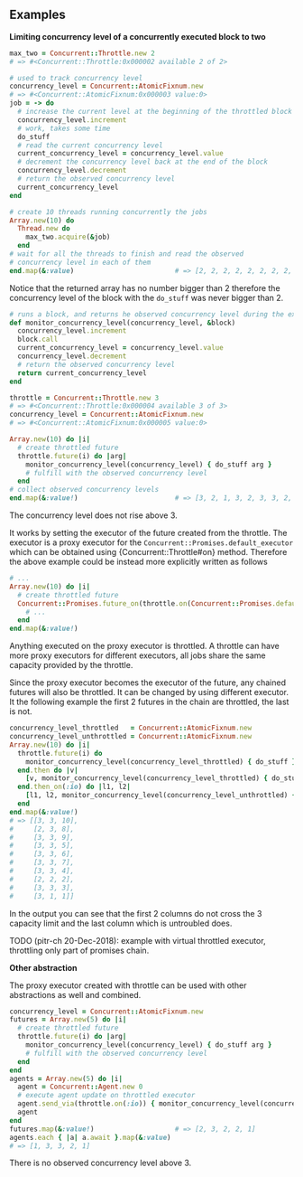 
## Examples

**Limiting concurrency level of a concurrently executed block to two** 

```ruby
max_two = Concurrent::Throttle.new 2
# => #<Concurrent::Throttle:0x000002 available 2 of 2>

# used to track concurrency level
concurrency_level = Concurrent::AtomicFixnum.new
# => #<Concurrent::AtomicFixnum:0x000003 value:0>
job = -> do
  # increase the current level at the beginning of the throttled block    
  concurrency_level.increment
  # work, takes some time
  do_stuff
  # read the current concurrency level 
  current_concurrency_level = concurrency_level.value
  # decrement the concurrency level back at the end of the block            
  concurrency_level.decrement
  # return the observed concurrency level 
  current_concurrency_level
end 

# create 10 threads running concurrently the jobs
Array.new(10) do  
  Thread.new do
    max_two.acquire(&job)   
  end
# wait for all the threads to finish and read the observed 
# concurrency level in each of them   
end.map(&:value)                         # => [2, 2, 2, 2, 2, 2, 2, 2, 2, 1]
```
Notice that the returned array has no number bigger than 2 therefore 
the concurrency level of the block with the `do_stuff` was never bigger than 2. 

```ruby
# runs a block, and returns he observed concurrency level during the execution
def monitor_concurrency_level(concurrency_level, &block)
  concurrency_level.increment
  block.call
  current_concurrency_level = concurrency_level.value
  concurrency_level.decrement
  # return the observed concurrency level
  return current_concurrency_level 
end 

throttle = Concurrent::Throttle.new 3
# => #<Concurrent::Throttle:0x000004 available 3 of 3>
concurrency_level = Concurrent::AtomicFixnum.new 
# => #<Concurrent::AtomicFixnum:0x000005 value:0>

Array.new(10) do |i|
  # create throttled future
  throttle.future(i) do |arg|
    monitor_concurrency_level(concurrency_level) { do_stuff arg }  
    # fulfill with the observed concurrency level
  end
# collect observed concurrency levels   
end.map(&:value!)                        # => [3, 2, 1, 3, 2, 3, 3, 2, 3, 1]
```
The concurrency level does not rise above 3.

It works by setting the executor of the future created from the throttle. 
The executor is a proxy executor for the `Concurrent::Promises.default_executor` 
which can be obtained using {Concurrent::Throttle#on} method. 
Therefore the above example could be instead more explicitly written as follows
 
```ruby
# ...
Array.new(10) do |i|
  # create throttled future
  Concurrent::Promises.future_on(throttle.on(Concurrent::Promises.default_executor)) do
    # ...
  end
end.map(&:value!) 
```

Anything executed on the proxy executor is throttled. 
A throttle can have more proxy executors for different executors, 
all jobs share the same capacity provided by the throttle.

Since the proxy executor becomes the executor of the future, 
any chained futures will also be throttled. 
It can be changed by using different executor.
It the following example the first 2 futures in the chain are throttled, 
the last is not.

```ruby
concurrency_level_throttled   = Concurrent::AtomicFixnum.new 
concurrency_level_unthrottled = Concurrent::AtomicFixnum.new 
Array.new(10) do |i|
  throttle.future(i) do 
    monitor_concurrency_level(concurrency_level_throttled) { do_stuff } 
  end.then do |v|
    [v, monitor_concurrency_level(concurrency_level_throttled) { do_stuff }]
  end.then_on(:io) do |l1, l2|
    [l1, l2, monitor_concurrency_level(concurrency_level_unthrottled) { 5.times { do_stuff } }]
  end
end.map(&:value!)
# => [[3, 3, 10],
#     [2, 3, 8],
#     [3, 3, 9],
#     [3, 3, 5],
#     [3, 3, 6],
#     [3, 3, 7],
#     [3, 3, 4],
#     [2, 2, 2],
#     [3, 3, 3],
#     [3, 1, 1]]
```

In the output you can see that the first 2 columns do not cross the 3 capacity limit
and the last column which is untroubled does.

TODO (pitr-ch 20-Dec-2018): example with virtual throttled executor, 
throttling only part of promises chain.  

**Other abstraction**

The proxy executor created with throttle can be used with other abstractions as well 
and combined.

```ruby
concurrency_level = Concurrent::AtomicFixnum.new 
futures = Array.new(5) do |i|
  # create throttled future
  throttle.future(i) do |arg|
    monitor_concurrency_level(concurrency_level) { do_stuff arg }  
    # fulfill with the observed concurrency level
  end
end 
agents = Array.new(5) do |i|
  agent = Concurrent::Agent.new 0
  # execute agent update on throttled executor
  agent.send_via(throttle.on(:io)) { monitor_concurrency_level(concurrency_level_throttled) { do_stuff } }
  agent 
end 
futures.map(&:value!)                    # => [2, 3, 2, 2, 1]
agents.each { |a| a.await }.map(&:value) 
# => [1, 3, 3, 2, 1]
```

There is no observed concurrency level above 3.
